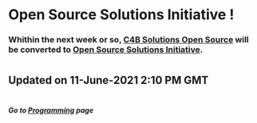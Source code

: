 # Open Source Solutions Initiative !

### Whithin the next week or so, [C4B Solutions Open Source](https://twitter.com/C4B_Lab "C4B Solutions Open Source") will be converted to [Open Source Solutions Initiative](https://twitter.com/OSSI "Open Source Solutions Initiative").

#
## Updated on 11-June-2021 2:10 PM GMT

#
##### Go to [Programming](/programming/Programming.md#all-the-latest-about-my-programming-activities "All the latest about Lucas' software engineering") page